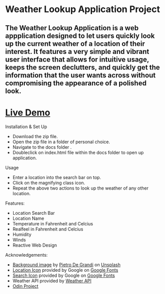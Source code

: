 # Weather Lookup Application Project

## The Weather Lookup Application is a web appplication designed to let users quickly look up the current weather of a location of their interest. It features a very simple and vibrant user interface that allows for intuitive usage, keeps the screen declutters, and quickly get the information that the user wants across without compromising the appearance of a polished look.

# [Live Demo](https://luke-jng.github.io/weather_app/)

Installation & Set Up
* Download the zip file.
* Open the zip file in a folder of personal choice.
* Navigate to the docs folder .
* Doubleclick on index.html file within the docs folder to open up application.

Usage
* Enter a location into the search bar on top.
* Click on the magnifying class icon.
* Repeat the above two actions to look up the weather of any other location.

Features:
* Location Search Bar
* Location Name
* Temperature in Fahrenheit and Celcius
* Realfeel in Fahrenheit and Celcius
* Humidity
* Winds
* Reactive Web Design

Acknowledgements:
* [Background image](https://unsplash.com/photos/three-brown-wooden-boat-on-blue-lake-water-taken-at-daytime-T7K4aEPoGGk) by [Pietro De Grandi](https://unsplash.com/@peter_mc_greats) on [Unsplash](https://unsplash.com/)
* [Location Icon](https://fonts.google.com/icons?selected=Material+Symbols+Outlined:location_on:FILL@0;wght@400;GRAD@0;opsz@24&icon.query=location) provided by Google on [Google Fonts](https://fonts.google.com/)
* [Search Icon](https://fonts.google.com/icons?selected=Material+Symbols+Outlined:search:FILL@0;wght@400;GRAD@0;opsz@24&icon.query=search) provided by Google on [Google Fonts](https://fonts.google.com/)
* Weather API provided by [Weather API](https://www.weatherapi.com/)
* [Odin Project](https://www.theodinproject.com/lessons/node-path-javascript-weather-app)



